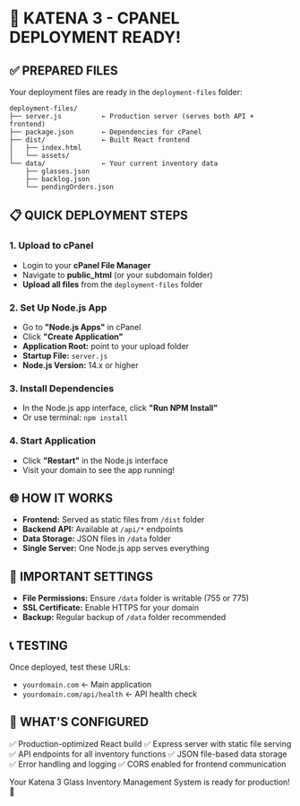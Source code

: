 # 🚀 KATENA 3 - CPANEL DEPLOYMENT READY!

## ✅ PREPARED FILES

Your deployment files are ready in the `deployment-files` folder:

```
deployment-files/
├── server.js          ← Production server (serves both API + frontend)
├── package.json       ← Dependencies for cPanel
├── dist/              ← Built React frontend
│   ├── index.html
│   └── assets/
└── data/              ← Your current inventory data
    ├── glasses.json
    ├── backlog.json
    └── pendingOrders.json
```

## 📋 QUICK DEPLOYMENT STEPS

### 1. Upload to cPanel
- Login to your **cPanel File Manager**
- Navigate to **public_html** (or your subdomain folder)
- **Upload all files** from the `deployment-files` folder

### 2. Set Up Node.js App
- Go to **"Node.js Apps"** in cPanel
- Click **"Create Application"**
- **Application Root:** point to your upload folder
- **Startup File:** `server.js`
- **Node.js Version:** 14.x or higher

### 3. Install Dependencies
- In the Node.js app interface, click **"Run NPM Install"**
- Or use terminal: `npm install`

### 4. Start Application
- Click **"Restart"** in the Node.js interface
- Visit your domain to see the app running!

## 🌐 HOW IT WORKS

- **Frontend:** Served as static files from `/dist` folder
- **Backend API:** Available at `/api/*` endpoints
- **Data Storage:** JSON files in `/data` folder
- **Single Server:** One Node.js app serves everything

## 🔧 IMPORTANT SETTINGS

- **File Permissions:** Ensure `/data` folder is writable (755 or 775)
- **SSL Certificate:** Enable HTTPS for your domain
- **Backup:** Regular backup of `/data` folder recommended

## 📞 TESTING

Once deployed, test these URLs:
- `yourdomain.com` ← Main application
- `yourdomain.com/api/health` ← API health check

## 🎯 WHAT'S CONFIGURED

✅ Production-optimized React build
✅ Express server with static file serving
✅ API endpoints for all inventory functions
✅ JSON file-based data storage
✅ Error handling and logging
✅ CORS enabled for frontend communication

Your Katena 3 Glass Inventory Management System is ready for production! 🎉